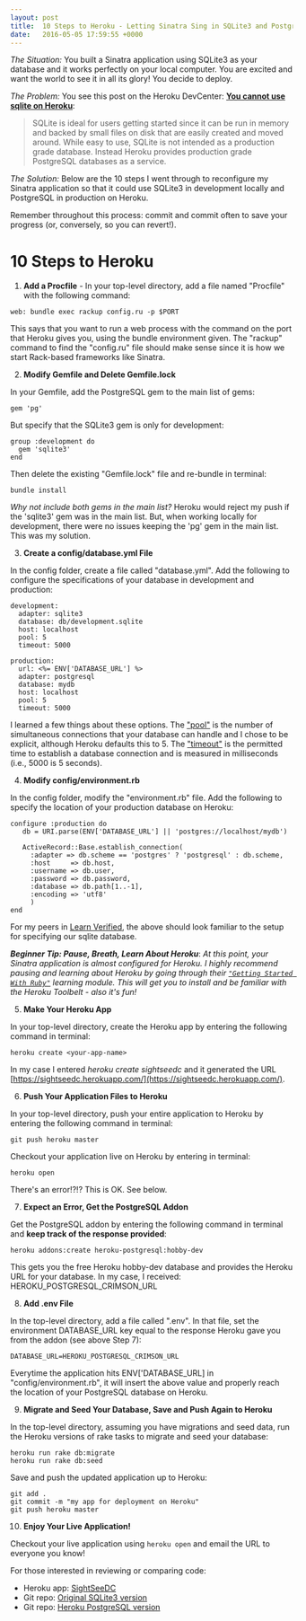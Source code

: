 ```yaml
---
layout: post
title:  10 Steps to Heroku - Letting Sinatra Sing in SQLite3 and PostgreSQL
date:   2016-05-05 17:59:55 +0000
---
```


*The Situation:* You built a Sinatra application using SQLite3 as your database and it works perfectly on your local computer. You are excited and want the world to see it in all its glory! You decide to deploy. 


*The Problem:* You see this post on the Heroku DevCenter: [**You cannot use sqlite on Heroku**](https://devcenter.heroku.com/articles/sqlite3):
> SQLite is ideal for users getting started since it can be run in memory and backed by small files on disk that are easily created and moved around. While easy to use, SQLite is not intended as a production grade database. Instead Heroku provides production grade PostgreSQL databases as a service.


*The Solution:* Below are the 10 steps I went through to reconfigure my Sinatra application so that it could use SQLite3 in development locally and PostgreSQL in production on Heroku.  

Remember throughout this process: commit and commit often to save your progress (or, conversely, so you can revert!).




#  **10 Steps to Heroku**

1) **Add a Procfile** - In your top-level directory, add a file named "Procfile" with the following command: 

`web: bundle exec rackup config.ru -p $PORT`

This says that you want to run a web process with the command on the port that Heroku gives you, using the bundle environment given.  The "rackup" command to find the "config.ru" file should make sense since it is how we start Rack-based frameworks like Sinatra.

2) **Modify Gemfile and Delete Gemfile.lock**

In your Gemfile, add the PostgreSQL gem to the main list of gems:

```
gem 'pg'
```

But specify that the SQLite3 gem is only for development:

```
group :development do
  gem 'sqlite3'  
end
```

Then delete the existing "Gemfile.lock" file and re-bundle in terminal:
```
bundle install
```

*Why not include both gems in the main list?* Heroku would reject my push if the 'sqlite3' gem was in the main list. But, when working locally for development, there were no issues keeping the 'pg' gem in the main list. This was my solution.
 
3) **Create a config/database.yml File**

In the config folder, create a file called "database.yml". Add the following to configure the specifications of your database in development and production:

```
development:
  adapter: sqlite3
  database: db/development.sqlite
  host: localhost
  pool: 5
  timeout: 5000

production:
  url: <%= ENV['DATABASE_URL'] %>
  adapter: postgresql
  database: mydb
  host: localhost 
  pool: 5
  timeout: 5000
```

I learned a few things about these options. The ["pool"](http://stackoverflow.com/questions/12635152/what-is-the-use-of-the-pool-option-in-database-yml) is the number of simultaneous connections that your database can handle and I chose to be explicit, although Heroku defaults this to 5.  The ["timeout"](http://stackoverflow.com/questions/29179682/what-units-is-timeout-in-rails-database-yml) is the permitted time to establish a database connection and is measured in milliseconds (i.e., 5000 is 5 seconds).

4) **Modify config/environment.rb**

In the config folder, modify the "environment.rb" file.  Add the following to specify the location of your production database on Heroku:
```
configure :production do
   db = URI.parse(ENV['DATABASE_URL'] || 'postgres://localhost/mydb')

   ActiveRecord::Base.establish_connection(
     :adapter => db.scheme == 'postgres' ? 'postgresql' : db.scheme,
     :host     => db.host,
     :username => db.user,
     :password => db.password,
     :database => db.path[1..-1],
     :encoding => 'utf8'
     )
end
```
For my peers in [Learn Verified](https://learn.co/verified), the above should look familiar to the setup for specifying our sqlite database.




***Beginner Tip: Pause, Breath, Learn About Heroku***: 
*At this point, your Sinatra application is almost configured for Heroku. I highly recommend pausing and learning about Heroku by going through their [`"Getting Started With Ruby"`](https://devcenter.heroku.com/articles/getting-started-with-ruby#introduction) learning module. This will get you to install and be familiar with the Heroku Toolbelt -  also it's fun!*




5) **Make Your Heroku App**

In your top-level directory, create the Heroku app by entering the following command in terminal:
```
heroku create <your-app-name>
```
In my case I entered *heroku create sightseedc* and it generated the URL [https://sightseedc.herokuapp.com/](https://sightseedc.herokuapp.com/).

6) **Push Your Application Files to Heroku**

In your top-level directory, push your entire application to Heroku by entering the following command in terminal:
```
git push heroku master
```
Checkout your application live on Heroku by entering in terminal:
```
heroku open
```
There's an error!?!? This is OK. See below.

7) **Expect an Error, Get the PostgreSQL Addon**

Get the PostgreSQL addon by entering the following command in terminal and **keep track of the response provided**:
```
heroku addons:create heroku-postgresql:hobby-dev
```
This gets you the free Heroku hobby-dev database and provides the Heroku URL for your database. In my case, I received: HEROKU_POSTGRESQL_CRIMSON_URL

8) **Add .env File**

In the top-level directory, add a file called ".env".  In that file, set the environment DATABASE_URL key equal to the response Heroku gave you from the addon (see above Step 7):
```
DATABASE_URL=HEROKU_POSTGRESQL_CRIMSON_URL
```
Everytime the application hits ENV['DATABASE_URL] in "config/environment.rb", it will insert the above value and properly reach the location of your PostgreSQL database on Heroku. 

9) **Migrate and Seed Your Database, Save and Push Again to Heroku**

In the top-level directory, assuming you have migrations and seed data, run the Heroku versions of rake tasks to migrate and seed your database:
```
heroku run rake db:migrate
heroku run rake db:seed
```
Save and push the updated application up to Heroku:
```
git add .
git commit -m "my app for deployment on Heroku"
git push heroku master
```

10) **Enjoy Your Live Application!**

Checkout your live application using ```heroku open``` and email the URL to everyone you know!

For those interested in reviewing or comparing code:
* Heroku app: [SightSeeDC](https://sightseedc.herokuapp.com/) 
* Git repo: [Original SQLite3 version](https://github.com/agdavid/see-dc-sinatra-application)
* Git repo: [Heroku PostgreSQL version](https://github.com/agdavid/sight-see-dc-sinatra-application-heroku)
